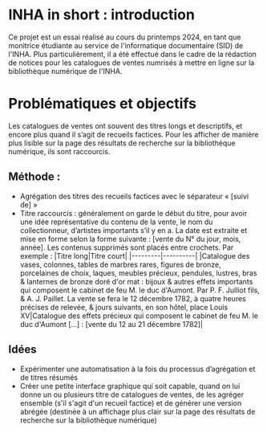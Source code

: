 # INHA in short : introduction
Ce projet est un essai réalisé au cours du printemps 2024, en tant que monitrice étudiante au service de l'informatique documentaire (SID) de l'INHA. Plus particulièrement, il a été effectué dans le cadre de la rédaction de notices pour les catalogues de ventes numrisés à mettre en ligne sur la bibliothèque numérique de l'INHA. 
# Problématiques et objectifs 
Les catalogues de ventes ont souvent des titres longs et descriptifs, et encore plus quand il s’agit de recueils factices. Pour les afficher de manière plus lisible sur la page des résultats de recherche sur la bibliothèque numérique, ils sont raccourcis.
## Méthode : 
- Agrégation des titres des recueils factices avec le séparateur « \[suivi de] » 
- Titre raccourcis : généralement on garde le début du titre, pour avoir une idée représentative du contenu de la vente, le nom du collectionneur, d’artistes importants s’il y en a. La date est extraite et mise en forme selon la forme suivante : \[vente du N° du jour, mois, année]. Les contenus supprimés sont placés entre crochets. Par exemple :
|Titre long|Titre court|
|---------|----------|
|Catalogue des vases, colonnes, tables de marbres rares, figures de bronze, porcelaines de choix, laques, meubles précieux, pendules, lustres, bras & lanternes de bronze doré d'or mat : bijoux & autres effets importants qui composent le cabinet de feu M. le duc d'Aumont. Par P. F. Julliot fils, & A. J. Paillet. La vente se fera le 12 décembre 1782, à quatre heures précises de relevée, & jours suivants, en son hôtel, place Louis XV|Catalogue des effets précieux qui composent le cabinet de feu M. le duc d'Aumont \[...] : \[vente du 12 au 21 décembre 1782]|
## Idées 
- Expérimenter une automatisation à la fois du processus d’agrégation et de titres résumés
- Créer une petite interface graphique qui soit capable, quand on lui donne un ou plusieurs titre de catalogues de ventes, de les agréger ensemble (s'il s'agit d'un recueil factice) et de générer une version abrégée (destinée à un affichage plus clair sur la page des résultats de recherche sur la bibliothèque numérique)
